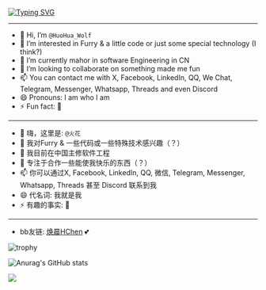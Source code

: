 [![Typing SVG](https://readme-typing-svg.demolab.com?font=ZCOOL+QingKe+HuangYou&pause=1000&color=A8ADE7&background=FF429C00&center=true&vCenter=true&multiline=true&random=true&width=435&height=70&lines=Welcome+to+HuoHua's+Homepage;%E6%AC%A2%E8%BF%8E%E6%9D%A5%E5%88%B0%E7%81%AB%E8%8A%B1%E7%9A%84%E4%B8%BB%E9%A1%B5)](https://git.io/typing-svg)

---
- 👋 Hi, I’m `@HuoHua_Wolf`
- 👀 I’m interested in Furry & a little code or just some special technology (I think?)
- 🌱 I’m currently mahor in software Engineering in CN
- 💞️ I’m looking to collaborate on something made me fun
- 📫 You can contact me with X, Facebook, LinkedIn, QQ, We Chat, Telegram, Messenger, Whatsapp, Threads and even Discord
- 😄 Pronouns: I am who I am
- ⚡ Fun fact: 🌈

---
- 👋 嗨，这里是: `@火花`
- 👀 我对Furry & 一些代码或一些特殊技术感兴趣（？）
- 🌱 我目前在中国主修软件工程
- 💞️ 专注于合作一些能使我快乐的东西（？）
- 📫 你可以通过X, Facebook, LinkedIn, QQ, 微信, Telegram, Messenger, Whatsapp, Threads 甚至 Discord 联系到我
- 😄 代名词: 我就是我
- ⚡ 有趣的事实: 🌈

--- 
- bb友链: [焕晨HChen](https://github.com/HChenX) :two_hearts:


![trophy](https://github-profile-trophy.vercel.app/?username=aoaokeai5)


![Anurag's GitHub stats](https://github-readme-stats.vercel.app/api?username=aoaokeai5&theme=ambient_gradient&show_icons=true)


![](https://stats.justsong.cn/api/bilibili/?id=475902198)

<!---
aoaokeai5/aoaokeai5 is a ✨ special ✨ repository because its `README.md` (this file) appears on your GitHub profile.
You can click the Preview link to take a look at your changes.
--->
